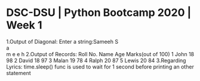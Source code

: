 # DSC-DSU | Python Bootcamp 2020 | Week 1
1.Output of Diagonal:
Enter a string:Sameeh
 S   
  a  
   m 
    e
     e
      h
2.Output of Records:
Roll No.  Name   Age  Marks(out of 100) 
1       John    18      98
2       David   18      97
3       Malan   19      78
4       Ralph   20      87
5       Lewis   20      84
3.Regarding Lyrics:
time.sleep() func is used to wait for 1 second before printing an other statement
 